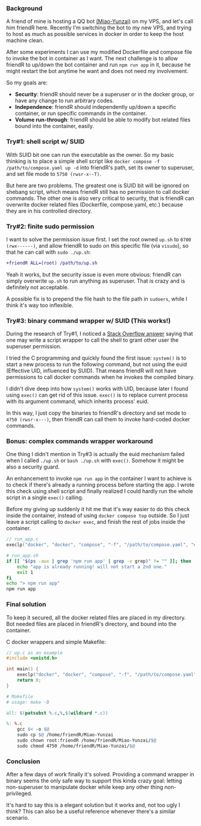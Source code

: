### Background

A friend of mine is hosting a QQ bot [(Miao-Yunzai)](https://github.com/yoimiya-kokomi/Miao-Yunzai) on my VPS, and let's call him friendR here. Recently I'm switching the bot to my new VPS, and trying to host as much as possible services in docker in order to keep the host machine clean.

After some experiments I can use my modified Dockerfile and compose file to invoke the bot in container as I want. The next challenge is to allow friendR to up/down the bot container and run `npm run app` in it, because he might restart the bot anytime he want and does not need my involvement.

So my goals are:

- **Security**: friendR should never be a superuser or in the docker group, or have any change to run arbitrary codes.
- **Independence**: friendR should independently up/down a specific container, or run specific commands in the container.
- **Volume run-through**: friendR should be able to modify bot related files bound into the container, easily.

### Try#1: shell script w/ SUID

With SUID bit one can run the executable as the owner. So my basic thinking is to place a simple shell script like `docker compose -f /path/to/compose.yaml up -d` into friendR's path, set its owner to superuser, and set file mode to `5750 (rwsr-x--T)`.

But here are two problems. The greatest one is SUID bit will be ignored on shebang script, which means friendR still has no permission to call docker commands. The other one is also very critical to security, that is friendR can overwrite docker related files (Dockerfile, compose.yaml, etc.) because they are in his controlled directory.

### Try#2: finite sudo permission

I want to solve the permission issue first. I set the root owned `up.sh` to `0700 (rwx------)`, and allow friendR to sudo on this specific file (via `visudo`), so that he can call with `sudo ./up.sh`:

```diff
+friendR ALL=(root) /path/to/up.sh
```

Yeah it works, but the security issue is even more obvious: friendR can simply overwrite `up.sh` to run anything as superuser. That is crazy and is definitely not acceptable.

A possible fix is to prepend the file hash to the file path in `sudoers`, while I think it's way too inflexible.

### Try#3: binary command wrapper w/ SUID (This works!)

During the research of Try#1, I noticed a [Stack Overflow answer](https://unix.stackexchange.com/a/369) saying that one may write a script wrapper to call the shell to grant other user the superuser permission.

I tried the C programming and quickly found the first issue: `system()` is to start a new process to run the following command, but not using the euid (Effective UID, influenced by SUID). That means friendR will not have permissions to call docker commands when he invokes the compiled binary.

I didn't dive deep into how `system()` works with UID, because later I found using `exec()` can get rid of this issue. `exec()` is to replace current process with its argument command, which inherits process' euid.

In this way, I just copy the binaries to friendR's directory and set mode to `4750 (rwsr-x---)`, then friendR can call them to invoke hard-coded docker commands.

### Bonus: complex commands wrapper workaround

One thing I didn't mention in Try#3 is actually the euid mechanism failed when I called `./up.sh` or `bash ./up.sh` with `exec()`. Somehow it might be also a security guard.

An enhancement to invoke `npm run app` in the container I want to achieve is to check if there's already a running process before starting the app. I wrote this check using shell script and finally realized I could hardly run the whole script in a single `exec()` calling.

Before my giving up suddenly it hit me that it's way easier to do this check inside the container, instead of using `docker compose top` outside. So I just leave a script calling to `docker exec`, and finish the rest of jobs inside the container.

```c
// run_app.c
execlp("docker", "docker", "compose", "-f", "/path/to/compose.yaml", "exec", "-it", "miao-yunzai", "./run_app.sh", (char *)NULL);
```

```bash
# run_app.sh
if [[ "$(ps -aux | grep 'npm run app' | grep -v grep)" != "" ]]; then
    echo "app is already running! will not start a 2nd one."
    exit 1
fi
echo "> npm run app"
npm run app
```

### Final solution

To keep it secured, all the docker related files are placed in my directory. Bot needed files are placed in friendR's directory, and bound into the container.

C docker wrappers and simple Makefile:

```c
// up.c as an example
#include <unistd.h>

int main() {
    execlp("docker", "docker", "compose", "-f", "/path/to/compose.yaml", "up", "-d", (char *)NULL);
    return 0;
}
```

```makefile
# Makefile
# usage: make -B

all: $(patsubst %.c,%,$(wildcard *.c))

%: %.c
	gcc $< -o $@
	sudo cp $@ /home/friendR/Miao-Yunzai
	sudo chown root:friendR /home/friendR/Miao-Yunzai/$@
	sudo chmod 4750 /home/friendR/Miao-Yunzai/$@
```

### Conclusion

After a few days of work finally it's solved. Providing a command wrapper in binary seems the only safe way to support this kinda crazy goal: letting non-superuser to manipulate docker while keep any other thing non-privileged.

It's hard to say this is a elegant solution but it works and, not too ugly I think? This can also be a useful reference whenever there's a similar scenario.